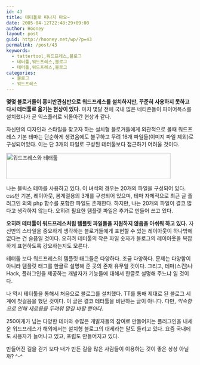 ```yaml
---
id: 43
title: 테터툴로 떠나지 마요~
date: 2005-04-12T22:48:29+09:00
author: Hooney
layout: post
guid: http://hooney.net/wp/?p=43
permalink: /post/43
keywords:
  - tattertool,워드프레스,블로그
  - 테터툴,워드프레스,블로그
  - 테터툴,워드프레스,블로그
categories:
  - 블로그
  - 워드프레스
---
```

**몇몇 블로거들이 흥미반관심반으로 워드프레스를 설치하지만, 꾸준히 사용하지 못하고 다시 테터툴로 옮기는 현상이 있다.** 마치 몇달 전에 국내 많은 네티즌들이 파이어폭스를 설치했다가 곧 익스플러로 되돌아간 현상과 같다. 

자신만의 디자인과 스타일을 찾고자 하는 설치형 블로거들에게 외관적으로 볼때 워드프레스 기본 테마는 단순하게 생겼음에도 불구하고 무려 16개 파일들(이미지 파일 제외)로 구성되어있다. 이는 단 3개의 파일로 구성된 테터툴보다 접근하기 어려울 것이다. 

<img src="/files/img/2005-04/wp-tt3.gif" width="440" height="70" alt="워드프레스와 테터툴" /> 

나는 블릭스 테마를 사용하고 있다. 이 녀석의 경우는 20개의 파일을 구성되어 있다. css만 기본, 레이아웃, 봄계절용의 3개를 구성되어 있으며, 테마 자체적으로 최근 글 플러그인 외의 php 함수를 포함한 파일도 존재한다. 하지만, 나는 20개의 파일이 결코 많다고 생각하지 않는다. 오히려 필요한 템플릿 파일은 추가로 만들어 쓰고 있다.

**오히려 테터툴이 워드프레스처럼 템플릿 파일들을 지원하지 않음을 아쉬워 하고 있다.** 자신만의 스타일을 중요하게 생각하는 블로거들에게 표현할 수 있는 레이아웃이 하나밖에 없다는 건 슬픔일 것이다. 오히려 테터툴의 작은 파일 숫자가 블로그의 레이아웃을 복잡하게 표현하도록 강요하는지도 모른다.

테터툴 보다 워드프레스의 템플릿 태그들은 다양하다. 조금 다양하다. 문제는 다양함이 아니라 템플릿 태그를 한글로 설명해 준 곳의 존재 유무일 것이다. 그리고, 테마(스킨)나 Hack, 플러그인을 제공하는 개발자가 기능들에 대해서 한글로 설명해 주느냐 일 것이다. 

나 역시 테터툴을 통해서 처음으로 블로그를 설치했다. TT를 통해 제대로 된 블로그 세계에 첫걸음을 했던 것이다. 이 글은 결코 테터툴을 비난하는 글이 아니다. 다만, _익숙함으로 인해 새로움을 두려워 말길 바랄 뿐이다._

250여개가 넘는 다양한 테마와 수많은 개발자들의 참여로 만들어지는 플러그인을 내세운 워드프레스가 해외에서는 설치형 블로그의 대세라는 말도 들리고 있다. 요즘 국내에도 사용자가 늘어나고 있고, 포럼도 만들어지고 있다.

만들어진 길을 걷기 보다 내가 만든 길을 많은 사람들이 이용하는 것이 좋은 상상 아닐까? ^-^
